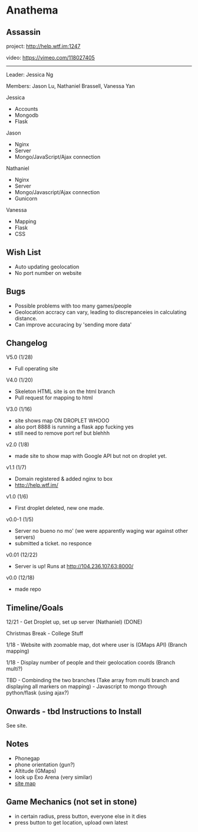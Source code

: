 Anathema
========
Assassin
--------
project: http://help.wtf.im:1247

video: https://vimeo.com/118027405


-----
Leader: Jessica Ng

Members: Jason Lu, Nathaniel Brassell, Vanessa Yan

Jessica
* Accounts
* Mongodb
* Flask

Jason
* Nginx
* Server
* Mongo/JavaScript/Ajax connection

Nathaniel
* Nginx
* Server
* Mongo/Javascript/Ajax connection
* Gunicorn

Vanessa
* Mapping
* Flask
* CSS

Wish List
---------
* Auto updating geolocation
* No port number on website

Bugs
----
* Possible problems with too many games/people
* Geolocation accracy can vary, leading to discrepanceies in calculating distance. 
 * Can improve accuracing by 'sending more data'

Changelog
---------
V5.0 (1/28)
* Full operating site

V4.0 (1/20)
* Skeleton HTML site is on the html branch
* Pull request for mapping to html

V3.0 (1/16)
* site shows map ON DROPLET WHOOO
* also port 8888 is running a flask app fucking yes
* still need to remove port ref but blehhh

v2.0 (1/8)
* made site to show map with Google API but not on droplet yet. 

v1.1 (1/7)
* Domain registered & added nginx to box
* http://help.wtf.im/

v1.0 (1/6)
* First droplet deleted, new one made.

v0.0-1 (1/5)
* Server no bueno no mo' (we were apparently waging war against other servers)
* submitted a ticket. no responce

v0.01 (12/22)
* Server is up! Runs at http://104.236.107.63:8000/

v0.0 (12/18)
* made repo 
 

Timeline/Goals
--------
12/21 - Get Droplet up, set up server (Nathaniel) (DONE)

Christmas Break - College Stuff

1/18 - Website with zoomable map, dot where user is (GMaps API) (Branch mapping)

1/18 - Display number of people and their geolocation coords (Branch multi?)

TBD - Combinding the two branches (Take array from multi branch and displaying all markers on mapping)
    - Javascript to mongo through python/flask (using ajax?)

Onwards - tbd
Instructions to Install
-----------------------
See site.

Notes
-----
* Phonegap
* phone orientation (gun?)
* Altitude (GMaps)
* look up Exo Arena (very similar)
* <a href = "https://www.lucidchart.com/invitations/accept/fcbee2ba-ad71-4424-b337-9f8603afda66">site map</a>

Game Mechanics (not set in stone)
------------------------------------
* in certain radius, press button, everyone else in it dies
* press button to get location, upload own latest
